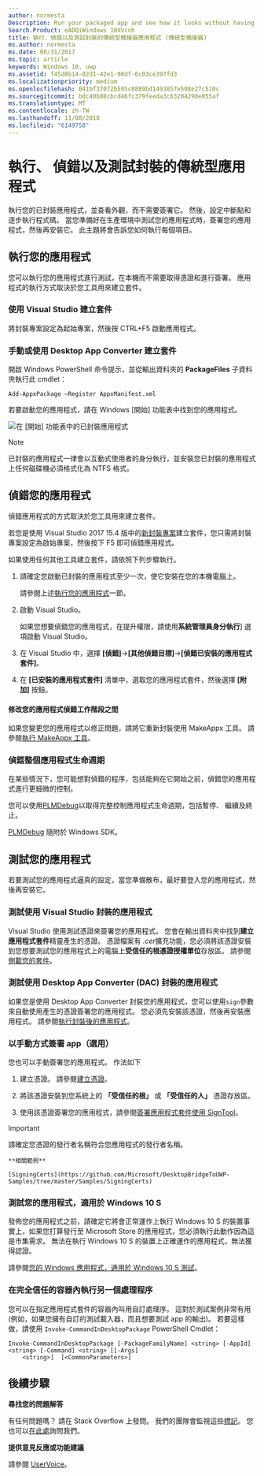 ```yaml
---
author: normesta
Description: Run your packaged app and see how it looks without having to sign it. Then, set breakpoints and step through code. When you're ready to test your app in a production environment, sign your app and then install it.
Search.Product: eADQiWindows 10XVcnh
title: 執行、偵錯以及測試封裝的傳統型橋接器應用程式 (傳統型橋接器)
ms.author: normesta
ms.date: 08/31/2017
ms.topic: article
keywords: Windows 10, uwp
ms.assetid: f45d8b14-02d1-42e1-98df-6c03ce397fd3
ms.localizationpriority: medium
ms.openlocfilehash: 041bf37072b595c0889bd1493857e508e27c510c
ms.sourcegitcommit: bdc40b08cbcd46fc379feeda3c63204290e055af
ms.translationtype: MT
ms.contentlocale: zh-TW
ms.lasthandoff: 11/08/2018
ms.locfileid: "6149758"
---
```

# <a name="run-debug-and-test-a-packaged-desktop-application"></a>執行、 偵錯以及測試封裝的傳統型應用程式

執行您的已封裝應用程式，並查看外觀，而不需要簽署它。 然後，設定中斷點和逐步執行程式碼。 當您準備好在生產環境中測試您的應用程式時，簽署您的應用程式，然後再安裝它。 此主題將會告訴您如何執行每個項目。

<a id="run-app" />

## <a name="run-your-application"></a>執行您的應用程式

您可以執行您的應用程式進行測試，在本機而不需要取得憑證和進行簽署。 應用程式的執行方式取決於您工具用來建立套件。

### <a name="you-created-the-package-by-using-visual-studio"></a>使用 Visual Studio 建立套件

將封裝專案設定為起始專案，然後按 CTRL+F5 啟動應用程式。

### <a name="you-created-the-package-manually-or-by-using-the-desktop-app-converter"></a>手動或使用 Desktop App Converter 建立套件

開啟 Windows PowerShell 命令提示，並從輸出資料夾的 **PackageFiles** 子資料夾執行此 cmdlet：

```
Add-AppxPackage –Register AppxManifest.xml
```
若要啟動您的應用程式，請在 Windows \[開始\] 功能表中找到您的應用程式。

![在 [開始] 功能表中的已封裝應用程式](images/desktop-to-uwp/converted-app-installed.png)

> [!NOTE]
> 已封裝的應用程式一律會以互動式使用者的身分執行，並安裝您已封裝的應用程式上任何磁碟機必須格式化為 NTFS 格式。

## <a name="debug-your-app"></a>偵錯您的應用程式

偵錯應用程式的方式取決於您工具用來建立套件。

若您是使用 Visual Studio 2017 15.4 版中的[新封裝專案](desktop-to-uwp-packaging-dot-net.md#new-packaging-project)建立套件，您只需將封裝專案設定為啟始專案，然後按下 F5 即可偵錯應用程式。

如果使用任何其他工具建立套件，請依照下列步驟執行。

1. 請確定您啟動已封裝的應用程式至少一次，使它安裝在您的本機電腦上。

   請參閱上述[執行您的應用程式](#run-app)一節。

2. 啟動 Visual Studio。

   如果您想要偵錯您的應用程式，在提升權限，請使用**系統管理員身分執行**] 選項啟動 Visual Studio。

3. 在 Visual Studio 中，選擇 **\[偵錯\]**->**\[其他偵錯目標\]**->**\[偵錯已安裝的應用程式套件\]**。

4. 在 **\[已安裝的應用程式套件\]** 清單中，選取您的應用程式套件，然後選擇 **\[附加\]** 按鈕。

#### <a name="modify-your-application-in-between-debug-sessions"></a>修改您的應用程式偵錯工作階段之間

如果您變更您的應用程式以修正問題，請將它重新封裝使用 MakeAppx 工具。 請參閱[執行 MakeAppx 工具](desktop-to-uwp-manual-conversion.md#make-appx)。

### <a name="debug-the-entire-application-lifecycle"></a>偵錯整個應用程式生命週期

在某些情況下，您可能想對偵錯的程序，包括能夠在它開始之前，偵錯您的應用程式進行更細微的控制。

您可以使用[PLMDebug](https://msdn.microsoft.com/library/windows/hardware/jj680085(v=vs.85).aspx)以取得完整控制應用程式生命週期，包括暫停、 繼續及終止。

[PLMDebug](https://msdn.microsoft.com/library/windows/hardware/jj680085(v=vs.85).aspx) 隨附於 Windows SDK。

## <a name="test-your-app"></a>測試您的應用程式

若要測試您的應用程式逼真的設定，當您準備散布，最好要登入您的應用程式，然後再安裝它。

### <a name="test-an-application-that-you-packaged-by-using-visual-studio"></a>測試使用 Visual Studio 封裝的應用程式

Visual Studio 使用測試憑證來簽署您的應用程式。 您會在輸出資料夾中找到**建立應用程式套件**精靈產生的憑證。 憑證檔案有 *.cer*擴充功能，您必須將該憑證安裝到您想要測試您的應用程式上的電腦上**受信任的根憑證授權單位**存放區。 請參閱[側載您的套件](../packaging/packaging-uwp-apps.md#sideload-your-app-package)。

### <a name="test-an-application-that-you-packaged-by-using-the-desktop-app-converter-dac"></a>測試使用 Desktop App Converter (DAC) 封裝的應用程式

如果您是使用 Desktop App Converter 封裝您的應用程式，您可以使用``sign``參數來自動使用產生的憑證簽署您的應用程式。 您必須先安裝該憑證，然後再安裝應用程式。 請參閱[執行封裝後的應用程式](desktop-to-uwp-run-desktop-app-converter.md#run-app)。   


### <a name="manually-sign-apps-optional"></a>以手動方式簽署 app（選用）

您也可以手動簽署您的應用程式。 作法如下

1. 建立憑證。 請參閱[建立憑證](../packaging/create-certificate-package-signing.md)。

2. 將該憑證安裝到您系統上的 **「受信任的根」** 或 **「受信任的人」** 憑證存放區。

3. 使用該憑證簽署您的應用程式，請參閱[簽署應用程式套件使用 SignTool](../packaging/sign-app-package-using-signtool.md)。

  > [!IMPORTANT]
  > 請確定您憑證的發行者名稱符合您應用程式的發行者名稱。

    **相關範例**

    [SigningCerts](https://github.com/Microsoft/DesktopBridgeToUWP-Samples/tree/master/Samples/SigningCerts)


### <a name="test-your-application-for-windows-10-s"></a>測試您的應用程式，適用於 Windows 10 S

發佈您的應用程式之前，請確定它將會正常運作上執行 Windows 10 S 的裝置事實上，如果您打算發行至 Microsoft Store 的應用程式，您必須執行此動作因為這是市集需求。 無法在執行 Windows 10 S 的裝置上正確運作的應用程式，無法獲得認證。

請參閱[您的 Windows 應用程式，適用於 Windows 10 S 測試](https://docs.microsoft.com/windows/uwp/porting/desktop-to-uwp-test-windows-s)。

### <a name="run-another-process-inside-the-full-trust-container"></a>在完全信任的容器內執行另一個處理程序

您可以在指定應用程式套件的容器內叫用自訂處理序。 這對於測試案例非常有用 (例如，如果您擁有自訂的測試載入器，而且想要測試 app 的輸出)。 若要這樣做，請使用 ```Invoke-CommandInDesktopPackage``` PowerShell Cmdlet：

```CMD
Invoke-CommandInDesktopPackage [-PackageFamilyName] <string> [-AppId] <string> [-Command] <string> [[-Args]
    <string>]  [<CommonParameters>]
```

## <a name="next-steps"></a>後續步驟

**尋找您的問題解答**

有任何問題嗎？ 請在 Stack Overflow 上發問。 我們的團隊會監視這些[標記](http://stackoverflow.com/questions/tagged/project-centennial+or+desktop-bridge)。 您也可以[在此處](https://social.msdn.microsoft.com/Forums/en-US/home?filter=alltypes&sort=relevancedesc&searchTerm=%5BDesktop%20Converter%5D)詢問我們。

**提供意見反應或功能建議**

請參閱 [UserVoice](https://wpdev.uservoice.com/forums/110705-universal-windows-platform/category/161895-desktop-bridge-centennial)。

